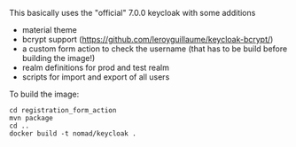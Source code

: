 This basically uses the "official" 7.0.0 keycloak with some additions

- material theme
- bcrypt support (https://github.com/leroyguillaume/keycloak-bcrypt/)
- a custom form action to check the username (that has to be build before building the image!)
- realm definitions for prod and test realm
- scripts for import and export of all users

To build the image:
```
cd registration_form_action
mvn package
cd ..
docker build -t nomad/keycloak .
```